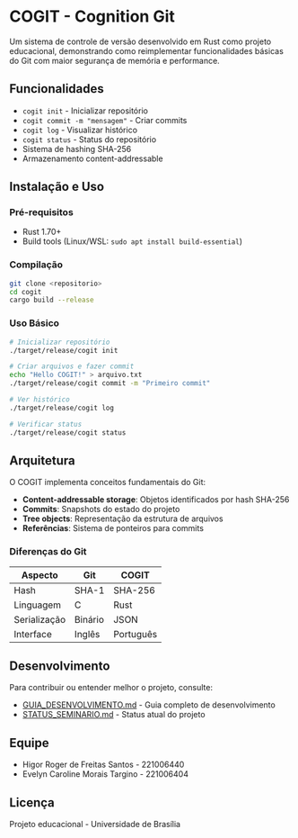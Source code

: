 # COGIT - Cognition Git

Um sistema de controle de versão desenvolvido em Rust como projeto educacional, demonstrando como reimplementar funcionalidades básicas do Git com maior segurança de memória e performance.

## Funcionalidades

- `cogit init` - Inicializar repositório
- `cogit commit -m "mensagem"` - Criar commits
- `cogit log` - Visualizar histórico
- `cogit status` - Status do repositório
- Sistema de hashing SHA-256
- Armazenamento content-addressable

## Instalação e Uso

### Pré-requisitos

- Rust 1.70+ 
- Build tools (Linux/WSL: `sudo apt install build-essential`)

### Compilação

```bash
git clone <repositorio>
cd cogit
cargo build --release
```

### Uso Básico

```bash
# Inicializar repositório
./target/release/cogit init

# Criar arquivos e fazer commit
echo "Hello COGIT!" > arquivo.txt
./target/release/cogit commit -m "Primeiro commit"

# Ver histórico
./target/release/cogit log

# Verificar status
./target/release/cogit status
```

## Arquitetura

O COGIT implementa conceitos fundamentais do Git:

- **Content-addressable storage**: Objetos identificados por hash SHA-256
- **Commits**: Snapshots do estado do projeto  
- **Tree objects**: Representação da estrutura de arquivos
- **Referências**: Sistema de ponteiros para commits

### Diferenças do Git

| Aspecto | Git | COGIT |
|---------|-----|-------|
| Hash | SHA-1 | SHA-256 |
| Linguagem | C | Rust |
| Serialização | Binário | JSON |
| Interface | Inglês | Português |

## Desenvolvimento

Para contribuir ou entender melhor o projeto, consulte:
- [GUIA_DESENVOLVIMENTO.md](GUIA_DESENVOLVIMENTO.md) - Guia completo de desenvolvimento
- [STATUS_SEMINARIO.md](STATUS_SEMINARIO.md) - Status atual do projeto

## Equipe

- Higor Roger de Freitas Santos - 221006440
- Evelyn Caroline Morais Targino - 221006404

## Licença

Projeto educacional - Universidade de Brasília
